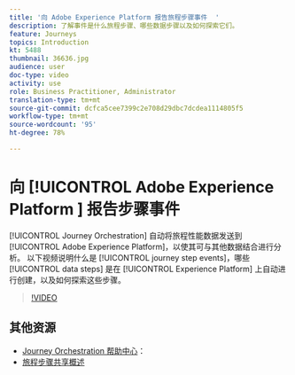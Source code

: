 ```yaml
---
title: '向 Adobe Experience Platform 报告旅程步骤事件  '
description: 了解事件是什么旅程步骤、哪些数据步骤以及如何探索它们。
feature: Journeys
topics: Introduction
kt: 5488
thumbnail: 36636.jpg
audience: user
doc-type: video
activity: use
role: Business Practitioner, Administrator
translation-type: tm+mt
source-git-commit: dcfca5cee7399c2e708d29dbc7dcdea1114805f5
workflow-type: tm+mt
source-wordcount: '95'
ht-degree: 78%

---
```



# 向 [!UICONTROL Adobe Experience Platform ] 报告步骤事件

[!UICONTROL Journey Orchestration] 自动将旅程性能数据发送到 [!UICONTROL Adobe Experience Platform]，以使其可与其他数据结合进行分析。
以下视频说明什么是 [!UICONTROL journey step events]，哪些 [!UICONTROL data steps] 是在 [!UICONTROL Experience Platform] 上自动进行创建，以及如何探索这些步骤。

>[!VIDEO](https://video.tv.adobe.com/v/36636?quality=12)

## 其他资源

* [Journey Orchestration 帮助中心](https://docs.adobe.com/content/help/zh-Hans/journeys/using/journey-orchestration-home.html)：
* [旅程步骤共享概述](https://docs.adobe.com/content/help/zh-Hans/journeys/using/building-journeys/sharing-journey-steps/sharing-overview.html)
